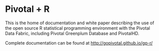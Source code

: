 Pivotal + R
==============
This is the home of documentation and white paper describing the use of the open source R statistical programming environment with the Pivotal Data Fabric, including Pivotal Greenplum Database and PivotalHD. 

Complete documentation can be found at http://gopivotal.github.io/gp-r/

